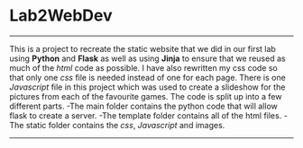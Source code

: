 # Lab2WebDev
---
This is a project to recreate the static website that we did in our first lab using **Python** and **Flask** as well as using **Jinja** to ensure that we reused as much of the *html* code as possible.
I have also rewritten my css code so that only one *css* file is needed instead of one for each page.
There is one *Javascript* file in this project which was used to create a slideshow for the pictures from each of the favourite games. The code is split up into a few different parts.
-The main folder contains the python code that will allow flask to create a server.
-The template folder contains all of the html files.
-The static folder contains the *css*, *Javascript* and images.

---